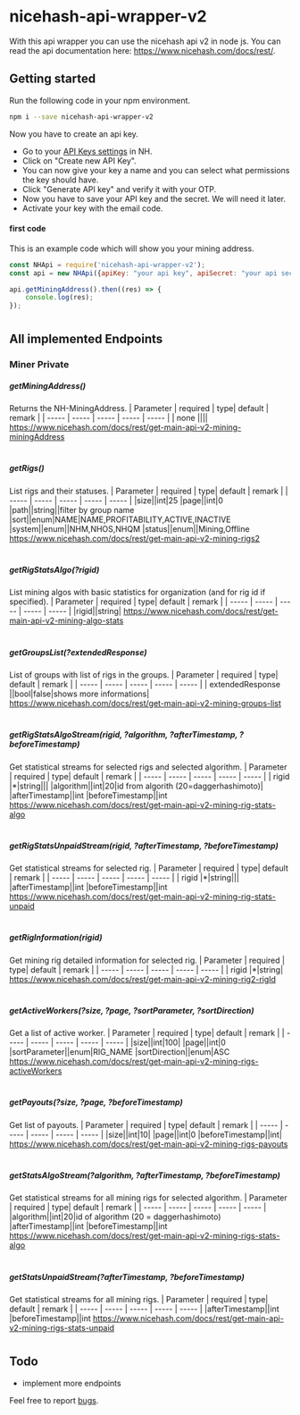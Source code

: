 # nicehash-api-wrapper-v2
With this api wrapper you can use the nicehash api v2 in node js. You can read the api documentation here: <https://www.nicehash.com/docs/rest/>.

## Getting started
Run the following code in your npm environment.
```sh
npm i --save nicehash-api-wrapper-v2
```
Now you have to create an api key.
- Go to your [API Keys settings] in NH.
- Click on "Create new API Key".
- You can now give your key a name and you can select what permissions the key should have.
- Click "Generate API key" and verify it with your OTP.
- Now you have to save your API key and the secret. We will need it later.
- Activate your key with the email code.

#### first code
This is an example code which will show you your mining address.
```js
const NHApi = require('nicehash-api-wrapper-v2');
const api = new NHApi({apiKey: "your api key", apiSecret: "your api secret", orgId: "your organization Id"});

api.getMiningAddress().then((res) => {
    console.log(res);
});
```
#
## All implemented Endpoints
### Miner Private


##### getMiningAddress()
Returns the NH-MiningAddress.
| Parameter | required | type| default | remark |
| ----- | ----- | ----- | ----- | ----- |
| none ||||
<https://www.nicehash.com/docs/rest/get-main-api-v2-mining-miningAddress>
#
##### getRigs()
List rigs and their statuses.
| Parameter | required | type| default | remark |
| ----- | ----- | ----- | ----- | ----- |
|size||int|25
|page||int|0
|path||string||filter by group name
|sort||enum|NAME|NAME,PROFITABILITY,ACTIVE,INACTIVE
|system||enum||NHM,NHOS,NHQM
|status||enum||Mining,Offline
<https://www.nicehash.com/docs/rest/get-main-api-v2-mining-rigs2>
#
##### getRigStatsAlgo(?rigid)
List mining algos with basic statistics for organization (and for rig id if specified).
| Parameter | required | type| default | remark |
| ----- | ----- | ----- | ----- | ----- |
|rigid||string|
<https://www.nicehash.com/docs/rest/get-main-api-v2-mining-algo-stats>
#
##### getGroupsList(?extendedResponse)
List of groups with list of rigs in the groups.
| Parameter | required | type| default | remark |
| ----- | ----- | ----- | ----- | ----- |
| extendedResponse ||bool|false|shows more informations|
<https://www.nicehash.com/docs/rest/get-main-api-v2-mining-groups-list>
#
##### getRigStatsAlgoStream(rigid, ?algorithm, ?afterTimestamp, ?beforeTimestamp)
Get statistical streams for selected rigs and selected algorithm.
| Parameter | required | type| default | remark |
| ----- | ----- | ----- | ----- | ----- |
| rigid |*|string|||
|algorithm||int|20|id from algorith (20=daggerhashimoto)|
|afterTimestamp||int
|beforeTimestamp||int
<https://www.nicehash.com/docs/rest/get-main-api-v2-mining-rig-stats-algo>
#
##### getRigStatsUnpaidStream(rigid, ?afterTimestamp, ?beforeTimestamp)
Get statistical streams for selected rig.
| Parameter | required | type| default | remark |
| ----- | ----- | ----- | ----- | ----- |
| rigid |*|string|||
|afterTimestamp||int
|beforeTimestamp||int
<https://www.nicehash.com/docs/rest/get-main-api-v2-mining-rig-stats-unpaid>
#
##### getRigInformation(rigid)
Get mining rig detailed information for selected rig.
| Parameter | required | type| default | remark |
| ----- | ----- | ----- | ----- | ----- |
| rigid |*|string|
<https://www.nicehash.com/docs/rest/get-main-api-v2-mining-rig2-rigId>
#
##### getActiveWorkers(?size, ?page, ?sortParameter, ?sortDirection)
Get a list of active worker.
| Parameter | required | type| default | remark |
| ----- | ----- | ----- | ----- | ----- |
|size||int|100|
|page||int|0
|sortParameter||enum|RIG_NAME
|sortDirection||enum|ASC
<https://www.nicehash.com/docs/rest/get-main-api-v2-mining-rigs-activeWorkers>
#
##### getPayouts(?size, ?page, ?beforeTimestamp)
Get list of payouts.
| Parameter | required | type| default | remark |
| ----- | ----- | ----- | ----- | ----- |
|size||int|10|
|page||int|0
|beforeTimestamp||int|
<https://www.nicehash.com/docs/rest/get-main-api-v2-mining-rigs-payouts>
#
##### getStatsAlgoStream(?algorithm, ?afterTimestamp, ?beforeTimestamp)
Get statistical streams for all mining rigs for selected algorithm.
| Parameter | required | type| default | remark |
| ----- | ----- | ----- | ----- | ----- |
|algorithm||int|20|id of algorithm (20 = daggerhashimoto)
|afterTimestamp||int
|beforeTimestamp||int
<https://www.nicehash.com/docs/rest/get-main-api-v2-mining-rigs-stats-algo>
#
##### getStatsUnpaidStream(?afterTimestamp, ?beforeTimestamp)
Get statistical streams for all mining rigs.
| Parameter | required | type| default | remark |
| ----- | ----- | ----- | ----- | ----- |
|afterTimestamp||int
|beforeTimestamp||int
<https://www.nicehash.com/docs/rest/get-main-api-v2-mining-rigs-stats-unpaid>


#
## Todo
- implement more endpoints

Feel free to report [bugs].
   
   [API Keys Settings]: <https://www.nicehash.com/my/settings/keys>
   [bugs]: <https://github.com/pascalberski/nicehash-api-wrapper-v2/issues>
